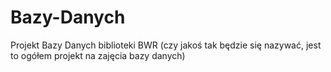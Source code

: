 # Bazy-Danych
Projekt Bazy Danych biblioteki BWR (czy jakoś tak będzie się nazywać, jest to ogółem projekt na zajęcia bazy danych)
